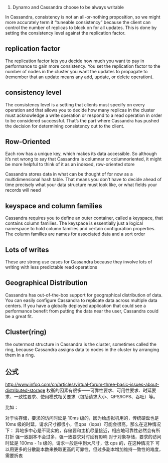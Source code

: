 1. Dynamo and Cassandra choose to be always writable

In Cassandra, consistency is not an all-or-nothing proposition, so we might more accurately
term it “tuneable consistency” because the client can control the number of
replicas to block on for all updates. This is done by setting the consistency level against
the replication factor.

## replication factor
The replication factor lets you decide how much you want to pay in performance to
gain more consistency. You set the replication factor to the number of nodes in the
cluster you want the updates to propagate to (remember that an update means any
add, update, or delete operation).

## consistency level
The consistency level is a setting that clients must specify on every operation and that
allows you to decide how many replicas in the cluster must acknowledge a write operation
or respond to a read operation in order to be considered successful. That’s the
part where Cassandra has pushed the decision for determining consistency out to the
client.

## Row-Oriented
Each row has a unique key, which makes its data
accessible. So although it’s not wrong to say that Cassandra is columnar or columnoriented,
it might be more helpful to think of it as an indexed, row-oriented store

Cassandra stores data in what can be thought of for now as a multidimensional hash
table. That means you don’t have to decide ahead of time precisely what your data
structure must look like, or what fields your records will need

## keyspace and column families
Cassandra requires you to define an outer container, called a keyspace, that contains
column families. The keyspace is essentially just a logical namespace to hold column
families and certain configuration properties. The column families are names for associated
data and a sort order

## Lots of writes
These are strong use cases for Cassandra because they involve lots of writing with less
predictable read operations

## Geographical Distribution
Cassandra has out-of-the-box support for geographical distribution of data. You can
easily configure Cassandra to replicate data across multiple data centers. If you have a
globally deployed application that could see a performance benefit from putting the
data near the user, Cassandra could be a great fit.

## Cluster(ring)
the outermost structure in Cassandra is the cluster, sometimes called the
ring, because Cassandra assigns data to nodes in the cluster by arranging them in
a ring.

## 公式
http://www.infoq.com/cn/articles/virtual-forum-three-basic-issues-about-distributed-storage
权衡的因素有很多——可靠性要求、可用性要求、时延要求、一致性要求、使用模式相关要求（包括请求大小、QPS/IOPS、吞吐）等。

比如：

对于块存储，要求的访问时延是 10ms 级的，因为给虚拟机用的，传统硬盘也是10ms 级的时延，请求尺寸都很小，但qps（iops）可能会很高，那么在这种情况下：
异地多中心是不现实的，存储要和主机尽量接近，相应地可靠性必然会有所打折
强一致副本不会过多，强一致要求对时延有影响
对于对象存储，要求的访问时延是 100ms - 1s 级的，请求一般是中到大尺寸，低 qps 的，在这种情况下
可以用更多的分散副本数来换取更高的可靠性，但过多副本增加维持一致性的难度，需要折衷

